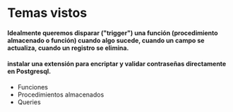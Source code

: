 # Temas vistos

#### Idealmente queremos disparar ("trigger") una función (procedimiento almacenado o función) cuando algo sucede, cuando un campo se actualiza, cuando un registro se elimina.
#### instalar una extensión para encriptar y validar contraseñas directamente en Postgresql.

- Funciones
- Procedimientos almacenados
- Queries